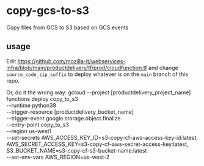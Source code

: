 # copy-gcs-to-s3
Copy files from GCS to S3 based on GCS events

## usage
Edit https://github.com/mozilla-it/webservices-infra/blob/main/productdelivery/tf/prod/cloudfunction.tf and change `source_code_zip_suffix` to deploy whatever is on the `main` branch of this repo.

Or, do it the wrong way:
gcloud --project [productdelivery_project_name] \
functions deploy copy_to_s3 \
--runtime python39 \
--trigger-resource [productdelivery_bucket_name] \
--trigger-event google.storage.object.finalize \
--entry-point copy_to_s3 \
--region us-west1 \
--set-secrets AWS_ACCESS_KEY_ID=s3-copy-cf-aws-access-key-id:latest, \
              AWS_SECRET_ACCESS_KEY=s3-copy-cf-aws-secret-access-key:latest, \
              S3_BUCKET_NAME=s3-copy-cf-s3-bucket-name:latest \
--set-env-vars AWS_REGION=us-west-2
